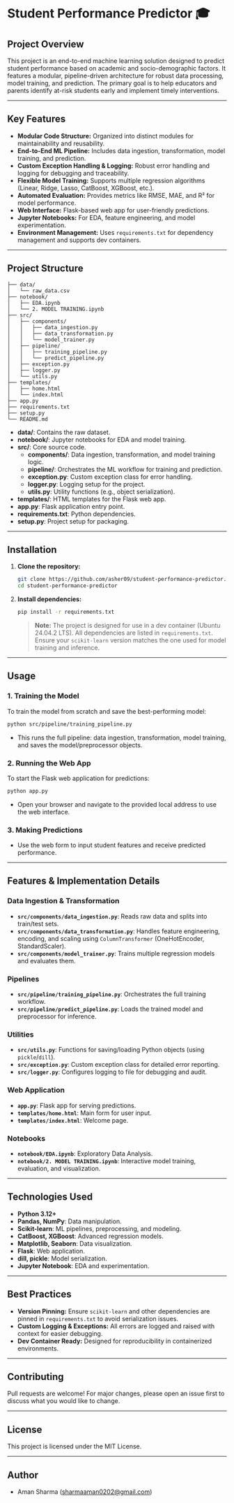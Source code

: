 # Student Performance Predictor 🎓

## Project Overview

This project is an end-to-end machine learning solution designed to predict student performance based on academic and socio-demographic factors. It features a modular, pipeline-driven architecture for robust data processing, model training, and prediction. The primary goal is to help educators and parents identify at-risk students early and implement timely interventions.

---

## Key Features

- **Modular Code Structure:** Organized into distinct modules for maintainability and reusability.
- **End-to-End ML Pipeline:** Includes data ingestion, transformation, model training, and prediction.
- **Custom Exception Handling & Logging:** Robust error handling and logging for debugging and traceability.
- **Flexible Model Training:** Supports multiple regression algorithms (Linear, Ridge, Lasso, CatBoost, XGBoost, etc.).
- **Automated Evaluation:** Provides metrics like RMSE, MAE, and R² for model performance.
- **Web Interface:** Flask-based web app for user-friendly predictions.
- **Jupyter Notebooks:** For EDA, feature engineering, and model experimentation.
- **Environment Management:** Uses `requirements.txt` for dependency management and supports dev containers.

---

## Project Structure

```
├── data/
│   └── raw_data.csv
├── notebook/
│   ├── EDA.ipynb
│   └── 2. MODEL TRAINING.ipynb
├── src/
│   ├── components/
│   │   ├── data_ingestion.py
│   │   ├── data_transformation.py
│   │   └── model_trainer.py
│   ├── pipeline/
│   │   ├── training_pipeline.py
│   │   └── predict_pipeline.py
│   ├── exception.py
│   ├── logger.py
│   └── utils.py
├── templates/
│   ├── home.html
│   └── index.html
├── app.py
├── requirements.txt
├── setup.py
└── README.md
```

- **data/**: Contains the raw dataset.
- **notebook/**: Jupyter notebooks for EDA and model training.
- **src/**: Core source code.
  - **components/**: Data ingestion, transformation, and model training logic.
  - **pipeline/**: Orchestrates the ML workflow for training and prediction.
  - **exception.py**: Custom exception class for error handling.
  - **logger.py**: Logging setup for the project.
  - **utils.py**: Utility functions (e.g., object serialization).
- **templates/**: HTML templates for the Flask web app.
- **app.py**: Flask application entry point.
- **requirements.txt**: Python dependencies.
- **setup.py**: Project setup for packaging.

---

## Installation

1. **Clone the repository:**
   ```sh
   git clone https://github.com/asher09/student-performance-predictor.git
   cd student-performance-predictor
   ```

2. **Install dependencies:**
   ```sh
   pip install -r requirements.txt
   ```

   > **Note:** The project is designed for use in a dev container (Ubuntu 24.04.2 LTS). All dependencies are listed in `requirements.txt`.  
   > Ensure your `scikit-learn` version matches the one used for model training and inference.

---

## Usage

### 1. **Training the Model**

To train the model from scratch and save the best-performing model:

```sh
python src/pipeline/training_pipeline.py
```

- This runs the full pipeline: data ingestion, transformation, model training, and saves the model/preprocessor objects.

### 2. **Running the Web App**

To start the Flask web application for predictions:

```sh
python app.py
```

- Open your browser and navigate to the provided local address to use the web interface.

### 3. **Making Predictions**

- Use the web form to input student features and receive predicted performance.

---

## Features & Implementation Details

### Data Ingestion & Transformation

- **`src/components/data_ingestion.py`**: Reads raw data and splits into train/test sets.
- **`src/components/data_transformation.py`**: Handles feature engineering, encoding, and scaling using `ColumnTransformer` (OneHotEncoder, StandardScaler).
- **`src/components/model_trainer.py`**: Trains multiple regression models and evaluates them.

### Pipelines

- **`src/pipeline/training_pipeline.py`**: Orchestrates the full training workflow.
- **`src/pipeline/predict_pipeline.py`**: Loads the trained model and preprocessor for inference.

### Utilities

- **`src/utils.py`**: Functions for saving/loading Python objects (using `pickle`/`dill`).
- **`src/exception.py`**: Custom exception class for detailed error reporting.
- **`src/logger.py`**: Configures logging to file for debugging and audit.

### Web Application

- **`app.py`**: Flask app for serving predictions.
- **`templates/home.html`**: Main form for user input.
- **`templates/index.html`**: Welcome page.

### Notebooks

- **`notebook/EDA.ipynb`**: Exploratory Data Analysis.
- **`notebook/2. MODEL TRAINING.ipynb`**: Interactive model training, evaluation, and visualization.

---

## Technologies Used

- **Python 3.12+**
- **Pandas, NumPy**: Data manipulation.
- **Scikit-learn**: ML pipelines, preprocessing, and modeling.
- **CatBoost, XGBoost**: Advanced regression models.
- **Matplotlib, Seaborn**: Data visualization.
- **Flask**: Web application.
- **dill, pickle**: Model serialization.
- **Jupyter Notebook**: EDA and experimentation.

---

## Best Practices

- **Version Pinning:** Ensure `scikit-learn` and other dependencies are pinned in `requirements.txt` to avoid serialization issues.
- **Custom Logging & Exceptions:** All errors are logged and raised with context for easier debugging.
- **Dev Container Ready:** Designed for reproducibility in containerized environments.

---

## Contributing

Pull requests are welcome! For major changes, please open an issue first to discuss what you would like to change.

---

## License

This project is licensed under the MIT License.

---

## Author

- Aman Sharma ([sharmaaman0202@gmail.com](mailto:sharmaaman0202@gmail.com))
